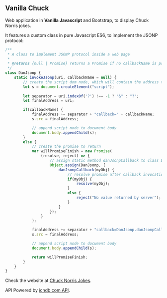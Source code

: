 ## Vanilla Chuck

Web application in **Vanilla Javascript** and Bootstrap, to display Chuck Norris jokes.

It features a custom class in pure Javascript ES6, to implement the JSONP protocol:
```js
/**
 * A class to implement JSONP protocol inside a web page
 * 
 * @returns {null | Promise} returns a Promise if no callbackName is provided, null elsewhere
 */
class DanJsonp {
    static invokeJsonp(uri, callbackName = null) {
        // create the script dom node, which will contain the address to be invoked
        let s = document.createElement("script");
        
        let separator = uri.indexOf('?') !== -1 ? "&" : "?";
        let finalAddress = uri;

        if(callbackName) {
            finalAddress += separator + "callback=" + callbackName;
            s.src = finalAddress;

            // append script node to document body
            document.body.appendChild(s);
        }
        else {
            // create the promise to return
            var willPromiseFinish = new Promise(
                (resolve, reject) => {
                    // assign static method danJsonpCallback to class DanJsonp
                    Object.assign(DanJsonp, {
                        danJsonpCallback(myObj) {
                            // resolve promise after callback invocation
                            if(myObj) {
                                resolve(myObj);
                            }
                            else {
                                reject("No value returned by server");
                            }
                        }
                    });
                }
            );

            finalAddress += separator + "callback=DanJsonp.danJsonpCallback";
            s.src = finalAddress;

            // append script node to document body
            document.body.appendChild(s);

            return willPromiseFinish;
        }
    }
}
```

Check the website at [Chuck Norris Jokes](https://evildead.github.io/vanilla-chuck/).

API Powered by [icndb.com API](http://www.icndb.com/api/).
